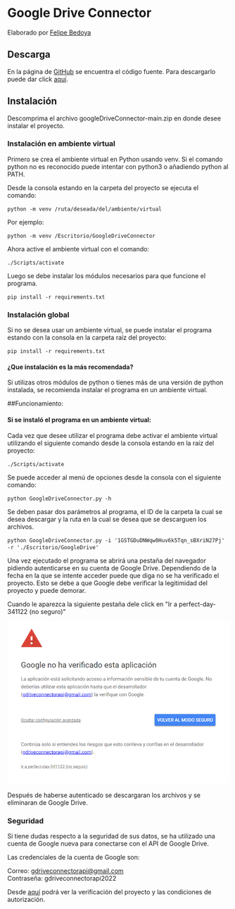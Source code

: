 # Google Drive Connector

Elaborado por [Felipe Bedoya](https://trempo.github.io)

## Descarga

En la página de [GitHub](https://github.com/Trempo/googleDriveConnector) se encuentra el código fuente. Para descargarlo puede dar click [aquí](https://github.com/Trempo/googleDriveConnector/archive/refs/heads/main.zip).

## Instalación

Descomprima el archivo googleDriveConnector-main.zip en donde desee instalar el proyecto.

### Instalación en ambiente virtual

Primero se crea el ambiente virtual en Python usando venv. Si el comando python no es reconocido puede intentar con python3 o añadiendo python al PATH.

Desde la consola estando en la carpeta del proyecto se ejecuta el comando:

    python -m venv /ruta/deseada/del/ambiente/virtual
    
Por ejemplo:

    python -m venv /Escritorio/GoogleDriveConnector

Ahora active el ambiente virtual con el comando:

    ./Scripts/activate

Luego se debe instalar los módulos necesarios para que funcione el programa.

    pip install -r requirements.txt


### Instalación global

Si no se desea usar un ambiente virtual, se puede instalar el programa estando con la consola en la carpeta raíz del proyecto:

    pip install -r requirements.txt

#### ¿Que instalación es la más recomendada?

Si utilizas otros módulos de python o tienes más de una versión de python instalada, se recomienda instalar el programa en un ambiente virtual.


##Funcionamiento:

#### Si se instaló el programa en un ambiente virtual:

Cada vez que desee utilizar el programa debe activar el ambiente virtual utilizando el siguiente comando desde la consola estando en la raíz del proyecto:

    ./Scripts/activate


Se puede acceder al menú de opciones desde la consola con el siguiente comando:

    python GoogleDriveConnector.py -h

Se deben pasar dos parámetros al programa, el ID de la carpeta la cual se desea descargar y la ruta en la cual se desea que se descarguen los archivos.

    python GoogleDriveConnector.py -i '1GSTGDuDNWqw0Huv6k5Tqn_sBXriN27Pj' -r './Escritorio/GoogleDrive'

Una vez ejecutado el programa se abrirá una pestaña del navegador pidiendo autenticarse en su cuenta de Google Drive. Dependiendo de la fecha en la que se intente acceder puede que diga no se ha verificado el proyecto. Esto se debe a que Google debe verificar la legitimidad del proyecto y puede demorar.

Cuando le aparezca la siguiente pestaña dele click en "Ir a perfect-day-341122 (no seguro)"

![img.png](img.png)

Después de haberse autenticado se descargaran los archivos y se eliminaran de Google Drive.


### Seguridad

Si tiene dudas respecto a la seguridad de sus datos, se ha utilizado una cuenta de Google nueva para conectarse con el API de Google Drive.

Las credenciales de la cuenta de Google son:

Correo: gdriveconnectorapi@gmail.com <br>
Contraseña: gdriveconnectorapi2022

Desde [aquí](https://console.developers.google.com/home/dashboard?authuser=2&project=perfect-day-341122) podrá ver la verificación del proyecto y las condiciones de autorización.


